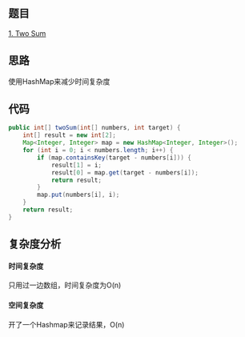 ## 题目
[1. Two Sum](https://leetcode.com/problems/two-sum/)
## 思路
使用HashMap来减少时间复杂度
## 代码
``` java
public int[] twoSum(int[] numbers, int target) {
    int[] result = new int[2];
    Map<Integer, Integer> map = new HashMap<Integer, Integer>();
    for (int i = 0; i < numbers.length; i++) {
        if (map.containsKey(target - numbers[i])) {
            result[1] = i;
            result[0] = map.get(target - numbers[i]);
            return result;
        }
        map.put(numbers[i], i);
    }
    return result;
}
```
## 复杂度分析
#### 时间复杂度
只用过一边数组，时间复杂度为O(n)
#### 空间复杂度
开了一个Hashmap来记录结果，O(n)
